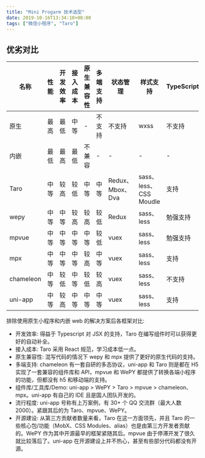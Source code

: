 ```yaml
---
title: "Mini Progarm 技术选型"
date: 2019-10-16T13:34:10+08:00
tags: ["微信小程序", "Taro"]
---
```


## 优劣对比

| 名称      | 性能 | 开发效率 | 接入成本 | 原生兼容性 | 多端支持 | 状态管理         | 样式支持               | TypeScript | 校验程度 | 成熟程度 | 更新频率 | Issues(open/closed) | Star  |
| --------- | ---- | -------- | -------- | ---------- | -------- | ---------------- | ---------------------- | ---------- | -------- | -------- | -------- | ------------------- | ----- |
| 原生      | 最高 | 最低     | 中等     | -          | 不支持   | 不支持           | wxss                   | 不支持     | 最低     | 成熟     | 高       | -                   | -     |
| 内嵌      | 最低 | 最高     | 最低     | 不兼容     | -        | -                | -                      | -          | -        | -        | -        | -                   | -     |
| Taro      | 中等 | 较高     | 较低     | 中等       | 中等     | Redux、Mbox、Dva | sass、less、CSS Moudle | 支持       | 中等     | 较高     | 高       | 594 / 3274          | 22.2k |
| wepy      | 中等 | 中等     | 较高     | 较高       | 较低     | Redux            | sass、less             | 勉强支持   | 较低     | 较高     | 高       | 267 / 1638          | 19.1k |
| mpvue     | 中等 | 中等     | 中等     | 中等       | 较低     | vuex             | sass、less             | 勉强支持   | 较低     | 较高     | 高       | 374 / 1237          | 19k   |
| mpx       | 中等 | 中等     | 中等     | 较高       | 中等     | vuex             | sass、less             | 支持       | 中等     | 较低     | 高       | 11 / 148            | 1.8k  |
| chameleon | 中等 | 较低     | 中等     | 较低       | 较高     | vuex             | sass、less             | 不支持     | 中等     | 较低     | 高       | 47 / 191            | 6.7k  |
| uni-app   | 中等 | 较高     | 中等     | 中等       | 中等     | vuex             | sass、less             | 支持       | 中等     | 中等     | 高       | 193 / 609           | 13.7k |

排除使用原生小程序和内嵌 web 的解决方案后各框架对比:

- 开发效率: 得益于 Typescript 对 JSX 的支持，Taro 在编写组件时可以获得更好的自动补全。
- 接入成本: Taro 采用 React 规范，学习成本低一点。
- 原生兼容性: 混写代码的情况下 wepy 和 mpx 提供了更好的原生代码的支持。
- 多端支持: chameleon 有一套自研的多态协议，uni-app 和 Taro 则是都在 H5 实现了一套兼容的组件库和 API，mpvue 和 WePY 都提供了转换各端小程序的功能，但都没有 h5 和移动端的支持。
- 组件库/工具库/Demo: uni-app > WePY > Taro > mpvue > chameleon、mpx。uni-app 有自己的 IDE 且是国人团队开发的。
- 流行程度: uni-app 号称有上万案例，有 30+ 个 QQ 交流群（最大人数 2000）。紧跟其后的为 Taro、mpvue、WePY。
- 开源建设: 从第三方贡献者数量来看，Taro 在这一方面领先，并且 Taro 的一些核心包/功能（MobX、CSS Modules、alias）也是由第三方开发者贡献的。WePY 作为其中开源最早的框架紧随其后。mpvue 由于停滞开发了很久就比较落后了。uni-app 在开源建设上并不热心，甚至有些部分代码都没有开源。
